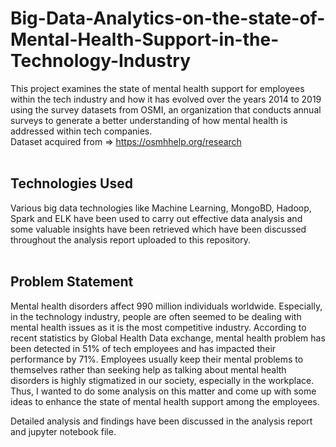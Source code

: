 # Big-Data-Analytics-on-the-state-of-Mental-Health-Support-in-the-Technology-Industry
This project examines the state of mental health support for employees within the tech industry and how it has evolved over the years 2014 to 2019 using the survey datasets from OSMI, an organization that conducts annual surveys to generate a better understanding of how mental health is addressed within tech companies.<br>
Dataset acquired from => https://osmhhelp.org/research <br> 
<br>

## Technologies Used 
Various big data technologies like Machine Learning, MongoBD, Hadoop, Spark and ELK have been used to carry out effective data analysis and some valuable insights have been retrieved which have been discussed throughout the analysis report uploaded to this repository. <br>
<br>

## Problem Statement
Mental health disorders affect 990 million individuals worldwide. 
Especially, in the technology industry, people are often seemed to be dealing with mental health issues as it is the most competitive industry. According to recent statistics by Global Health Data exchange, mental health problem has been detected in 51% of tech employees and has impacted their performance by 71%. Employees usually keep their mental problems to themselves rather than seeking help as talking about mental health disorders is highly stigmatized in our society, especially in the workplace. 
Thus, I wanted to do some analysis on this matter and come up with some ideas to enhance the state of mental health support among the employees.<br>

Detailed analysis and findings have been discussed in the analysis report and jupyter notebook file. 


